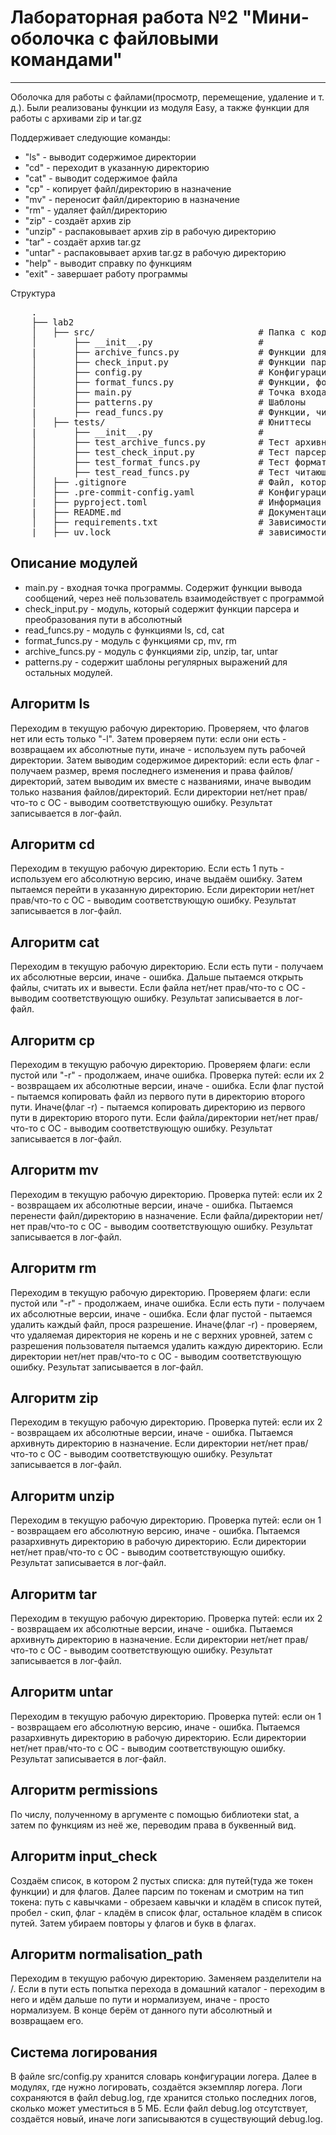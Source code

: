 <h1> Лабораторная работа №2 "Мини-оболочка с файловыми командами" </h1>
<hr>
<p>Оболочка для работы с файлами(просмотр, перемещение, удаление и т. д.). Были реализованы функции из модуля Easy, а также функции для работы с архивами zip и tar.gz</p>

<p>Поддерживает следующие команды:</p>
<ul>
    <li>"ls" - выводит содержимое директории </li>
    <li>"cd" - переходит в указанную директорию </li>
    <li>"cat" - выводит содержимое файла </li>
    <li>"cp" - копирует файл/директорию в назначение </li>
    <li>"mv" - переносит файл/директорию в назначение </li>
    <li>"rm" - удаляет файл/директорию </li>
    <li>"zip" - создаёт архив zip </li>
    <li>"unzip" - распаковывает архив zip в рабочую директорию </li>
    <li>"tar" - создаёт архив tar.gz </li>
    <li>"untar" - распаковывает архив tar.gz в рабочую директорию </li>
    <li>"help" - выводит справку по функциям </li>
    <li>"exit" - завершает работу программы </li>
</ul>

<p2> Структура </p2>
<pre>
    .
    ├── lab2
    │   ├── src/                               # Папка с кодом
    │       ├── __init__.py                    #
    |       ├── archive_funcs.py               # Функции для работы с архивами
    │       ├── check_input.py                 # Функции парсера и нормализации пути
    │       ├── config.py                      # Конфигурация для логера
    │       ├── format_funcs.py                # Функции, форматирующие файлы/каталоги(копирование, перемещение, удаление)
    │       ├── main.py                        # Точка входа
    │       ├── patterns.py                    # Шаблоны
    |       ├── read_funcs.py                  # Функции, читающие файлы/каталоги, а также функция перехода
    │   ├── tests/                             # Юниттесы
    |       ├── __init__.py                    #
    │       ├── test_archive_funcs.py          # Тест архивных функций
    │       ├── test_check_input.py            # Тест парсера и нормализации пути
    │       ├── test_format_funcs.py           # Тест форматирующих функций
    │       ├── test_read_funcs.py             # Тест читающих функций
    │   ├── .gitignore                         # Файл, который не даёт мусорить в гите
    │   ├── .pre-commit-config.yaml            # Конфигурация любимого pre-commit
    |   ├── pyproject.toml                     # Информация по проекту(для системы)
    |   ├── README.md                          # Документация
    │   ├── requirements.txt                   # Зависимости проекта
    |   ├── uv.lock                            # зависимости проекта
</pre>

<h2> Описание модулей </h2>
<ul>
     <li>main.py - входная точка программы. Содержит функции вывода сообщений, через неё пользователь взаимодействует с программой </li>
     <li>check_input.py - модуль, который содержит функции парсера и преобразования пути в абсолютный </li>
     <li>read_funcs.py - модуль с функциями ls, cd, cat </li>
     <li>format_funcs.py - модуль с функциями cp, mv, rm </li>
     <li>archive_funcs.py - модуль с функциями zip, unzip, tar, untar </li>
     <li>patterns.py - содержит шаблоны регулярных выражений для остальных модулей. </li>
</ul>

<h2> Алгоритм ls </h2>
    <p>Переходим в текущую рабочую директорию. Проверяем, что флагов нет или есть только "-l". Затем проверяем пути: если они есть - возвращаем их абсолютные пути, иначе - используем путь рабочей директории. Затем выводим содержимое директорий: если есть флаг - получаем размер, время последнего изменения и права файлов/директорий, затем выводим их вместе с названиями, иначе выводим только названия файлов/директорий. Если директории нет/нет прав/что-то с ОС - выводим соответствующую ошибку. Результат записывается в лог-файл.</p>

<h2> Алгоритм cd </h2>
    <p>Переходим в текущую рабочую директорию. Если есть 1 путь - используем его абсолютную версию, иначе выдаём ошибку. Затем пытаемся перейти в указанную директорию. Если директории нет/нет прав/что-то с ОС - выводим соответствующую ошибку. Результат записывается в лог-файл.</p>

<h2> Алгоритм cat </h2>
    <p>Переходим в текущую рабочую директорию. Если есть пути - получаем их абсолютные версии, иначе - ошибка. Дальше пытаемся открыть файлы, считать их и вывести. Если файла нет/нет прав/что-то с ОС - выводим соответствующую ошибку. Результат записывается в лог-файл.</p>

<h2> Алгоритм cp </h2>
    <p>Переходим в текущую рабочую директорию. Проверяем флаги: если пустой или "-r" - продолжаем, иначе ошибка. Проверка путей: если их 2 - возвращаем их абсолютные версии, иначе - ошибка. Если флаг пустой - пытаемся копировать файл из первого пути в директорию второго пути. Иначе(флаг -r) - пытаемся копировать директорию из первого пути в директорию второго пути. Если файла/директории нет/нет прав/что-то с ОС - выводим соответствующую ошибку. Результат записывается в лог-файл.</p>

<h2> Алгоритм mv </h2>
    <p>Переходим в текущую рабочую директорию. Проверка путей: если их 2 - возвращаем их абсолютные версии, иначе - ошибка. Пытаемся перенести файл/директорию в назначение. Если файла/директории нет/нет прав/что-то с ОС - выводим соответствующую ошибку. Результат записывается в лог-файл.</p>

<h2> Алгоритм rm </h2>
    <p>Переходим в текущую рабочую директорию. Проверяем флаги: если пустой или "-r" - продолжаем, иначе ошибка. Если есть пути - получаем их абсолютные версии, иначе - ошибка. Если флаг пустой - пытаемся удалить каждый файл, прося разрешение. Иначе(флаг -r) - проверяем, что удаляемая директория не корень и не с верхних уровней, затем с разрешения пользователя пытаемся удалить каждую директорию. Если директории нет/нет прав/что-то с ОС - выводим соответствующую ошибку. Результат записывается в лог-файл.</p>

<h2> Алгоритм zip </h2>
    <p>Переходим в текущую рабочую директорию. Проверка путей: если их 2 - возвращаем их абсолютные версии, иначе - ошибка. Пытаемся архивнуть директорию в назначение. Если директории нет/нет прав/что-то с ОС - выводим соответствующую ошибку. Результат записывается в лог-файл.</p>

<h2> Алгоритм unzip </h2>
    <p>Переходим в текущую рабочую директорию. Проверка путей: если он 1 - возвращаем его абсолютную версию, иначе - ошибка. Пытаемся разархивнуть директорию в рабочую директорию. Если директории нет/нет прав/что-то с ОС - выводим соответствующую ошибку. Результат записывается в лог-файл.</p>

<h2> Алгоритм tar </h2>
    <p>Переходим в текущую рабочую директорию. Проверка путей: если их 2 - возвращаем их абсолютные версии, иначе - ошибка. Пытаемся архивнуть директорию в назначение. Если директории нет/нет прав/что-то с ОС - выводим соответствующую ошибку. Результат записывается в лог-файл.</p>

<h2> Алгоритм untar </h2>
    <p>Переходим в текущую рабочую директорию. Проверка путей: если он 1 - возвращаем его абсолютную версию, иначе - ошибка. Пытаемся разархивнуть директорию в рабочую директорию. Если директории нет/нет прав/что-то с ОС - выводим соответствующую ошибку. Результат записывается в лог-файл.</p>

<h2> Алгоритм permissions </h2>
    <p>По числу, полученному в аргументе с помощью библиотеки stat, а затем по функциям из неё же, переводим права в буквенный вид.</p>

<h2> Алгоритм input_check </h2>
    <p>Создаём список, в котором 2 пустых списка: для путей(туда же токен функции) и для флагов. Далее парсим по токенам и смотрим на тип токена: путь с кавычками - обрезаем кавычки и кладём в список путей, пробел - скип, флаг - кладём в список флаг, остальное кладём в список путей. Затем убираем повторы у флагов и букв в флагах.</p>

<h2> Алгоритм normalisation_path </h2>
    <p>Переходим в текущую рабочую директорию. Заменяем разделители на /. Если в пути есть попытка перехода в домашний каталог - переходим в него и идём дальше по пути и нормализуем, иначе - просто нормализуем. В конце берём от данного пути абсолютный и возвращаем его.</p>

<h2> Система логирования </h2>
    <p>В файле src/config.py хранится словарь конфигурации логера. Далее в модулях, где нужно логировать, создаётся экземпляр логера. Логи сохраняются в файл debug.log, где хранится столько последних логов, сколько может уместиться в 5 МБ. Если файл debug.log отсутствует, создаётся новый, иначе логи записываются в существующий debug.log.</p>
